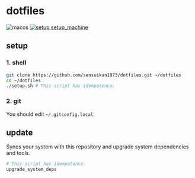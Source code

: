# dotfiles

![macos](https://img.shields.io/badge/macos-black.svg?logo=Apple) [![setup setup_machine](https://github.com/sensuikan1973/dotfiles/actions/workflows/setup_machine.yaml/badge.svg)](https://github.com/sensuikan1973/dotfiles/actions/workflows/setup_machine.yaml)

## setup

### 1. shell

```sh
git clone https://github.com/sensuikan1973/dotfiles.git ~/dotfiles
cd ~/dotfiles
./setup.sh # This script has idempotence.
```

### 2. git
You should edit `~/.gitconfig.local`.

## update

Syncs your system with this repository and upgrade system dependencies and tools.

```zsh
# This script has idempotence.
upgrade_system_deps
```
